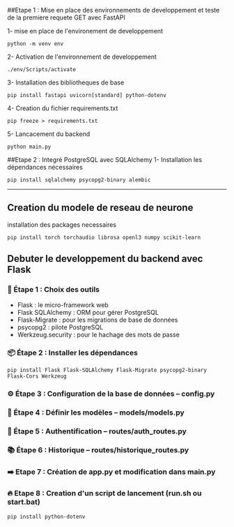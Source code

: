 ##Etape 1 : Mise en place des environnements de developpement et teste de la premiere requete GET avec FastAPI

1- mise en place de l'environement de developpement

```
python -m venv env
```

2- Activation de l'environnement de developpement

```
./env/Scripts/activate
```

3- Installation des bibliotheques de base

```
pip install fastapi uvicorn[standard] python-dotenv
```

4- Creation du fichier requirements.txt

```
pip freeze > requirements.txt
```

5- Lancacement du backend

```
python main.py
```

##Etape 2 : Integré PostgreSQL avec SQLAlchemy
1- Installation les dépendances nécessaires

```
pip install sqlalchemy psycopg2-binary alembic
```

---

## Creation du modele de reseau de neurone

installation des packages necessaires

```
pip install torch torchaudio librosa openl3 numpy scikit-learn
```

## Debuter le developpement du backend avec Flask

### 🧱 Étape 1 : Choix des outils

-   Flask : le micro-framework web
-   Flask SQLAlchemy : ORM pour gérer PostgreSQL
-   Flask-Migrate : pour les migrations de base de données
-   psycopg2 : pilote PostgreSQL
-   Werkzeug.security : pour le hachage des mots de passe

### 📦 Étape 2 : Installer les dépendances

```
pip install Flask Flask-SQLAlchemy Flask-Migrate psycopg2-binary Flask-Cors Werkzeug

```

### ⚙️ Étape 3 : Configuration de la base de données – config.py

### 🔧 Étape 4 : Définir les modèles – models/models.py

### 🔐 Étape 5 : Authentification – routes/auth_routes.py

### 📚 Étape 6 : Historique – routes/historique_routes.py

### ➡️ Etape 7 : Création de app.py et modification dans main.py

### 🔥 Etape 8 : Creation d'un script de lancement (run.sh ou start.bat)

```
pip install python-dotenv
```

